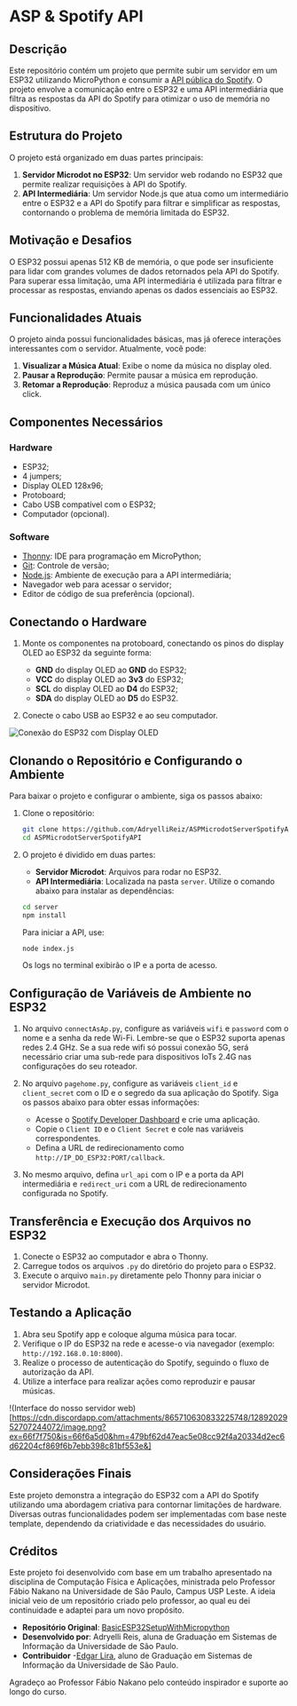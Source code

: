 # ASP & Spotify API

## Descrição

Este repositório contém um projeto que permite subir um servidor em um ESP32 utilizando MicroPython e consumir a [API pública do Spotify](https://developer.spotify.com/documentation/web-api). O projeto envolve a comunicação entre o ESP32 e uma API intermediária que filtra as respostas da API do Spotify para otimizar o uso de memória no dispositivo.

## Estrutura do Projeto

O projeto está organizado em duas partes principais:

1. **Servidor Microdot no ESP32**: Um servidor web rodando no ESP32 que permite realizar requisições à API do Spotify.
2. **API Intermediária**: Um servidor Node.js que atua como um intermediário entre o ESP32 e a API do Spotify para filtrar e simplificar as respostas, contornando o problema de memória limitada do ESP32.

## Motivação e Desafios

O ESP32 possui apenas 512 KB de memória, o que pode ser insuficiente para lidar com grandes volumes de dados retornados pela API do Spotify. Para superar essa limitação, uma API intermediária é utilizada para filtrar e processar as respostas, enviando apenas os dados essenciais ao ESP32.

## Funcionalidades Atuais

O projeto ainda possui funcionalidades básicas, mas já oferece interações interessantes com o servidor. Atualmente, você pode:

1. **Visualizar a Música Atual**: Exibe o nome da música no display oled.
2. **Pausar a Reprodução**: Permite pausar a música em reprodução.
3. **Retomar a Reprodução**: Reproduz a música pausada com um único click.

## Componentes Necessários

### Hardware
- ESP32;
- 4 jumpers;
- Display OLED 128x96;
- Protoboard;
- Cabo USB compatível com o ESP32;
- Computador (opcional).

### Software
- [Thonny](https://thonny.org/): IDE para programação em MicroPython;
- [Git](https://git-scm.com/): Controle de versão;
- [Node.js](https://nodejs.org/): Ambiente de execução para a API intermediária;
- Navegador web para acessar o servidor;
- Editor de código de sua preferência (opcional).

## Conectando o Hardware

1. Monte os componentes na protoboard, conectando os pinos do display OLED ao ESP32 da seguinte forma:
   - **GND** do display OLED ao **GND** do ESP32;
   - **VCC** do display OLED ao **3v3** do ESP32;
   - **SCL** do display OLED ao **D4** do ESP32;
   - **SDA** do display OLED ao **D5** do ESP32.
   
2. Conecte o cabo USB ao ESP32 e ao seu computador.

![Conexão do ESP32 com Display OLED](https://cdn.discordapp.com/attachments/865710630833225748/1289201837181763644/IMG_20240926_171916.jpg?ex=66f7f646&is=66f6a4c6&hm=528ca410e8138370fb7ebd1ca8f06f7a9d6fd4a0429cea752cdb7473b62f7e1c&)

## Clonando o Repositório e Configurando o Ambiente

Para baixar o projeto e configurar o ambiente, siga os passos abaixo:

1. Clone o repositório:
   ```bash
   git clone https://github.com/AdryelliReiz/ASPMicrodotServerSpotifyAPI.git
   cd ASPMicrodotServerSpotifyAPI
   ```

2. O projeto é dividido em duas partes:
   - **Servidor Microdot**: Arquivos para rodar no ESP32.
   - **API Intermediária**: Localizada na pasta `server`. Utilize o comando abaixo para instalar as dependências:
   ```bash
   cd server
   npm install
   ```
   Para iniciar a API, use:
   ```bash
   node index.js
   ```
   Os logs no terminal exibirão o IP e a porta de acesso.

## Configuração de Variáveis de Ambiente no ESP32

1. No arquivo `connectAsAp.py`, configure as variáveis `wifi` e `password` com o nome e a senha da rede Wi-Fi. Lembre-se que o ESP32 suporta apenas redes 2.4 GHz. Se a sua rede wifi só possui conexão 5G, será necessário criar uma sub-rede para dispositivos IoTs 2.4G nas configurações do seu roteador.

2. No arquivo `pagehome.py`, configure as variáveis `client_id` e `client_secret` com o ID e o segredo da sua aplicação do Spotify. Siga os passos abaixo para obter essas informações:
   - Acesse o [Spotify Developer Dashboard](https://developer.spotify.com/dashboard) e crie uma aplicação.
   - Copie o `Client ID` e o `Client Secret` e cole nas variáveis correspondentes.
   - Defina a URL de redirecionamento como `http://IP_DO_ESP32:PORT/callback`.

3. No mesmo arquivo, defina `url_api` com o IP e a porta da API intermediária e `redirect_uri` com a URL de redirecionamento configurada no Spotify.

## Transferência e Execução dos Arquivos no ESP32

1. Conecte o ESP32 ao computador e abra o Thonny.
2. Carregue todos os arquivos `.py` do diretório do projeto para o ESP32.
3. Execute o arquivo `main.py` diretamente pelo Thonny para iniciar o servidor Microdot.

## Testando a Aplicação

1. Abra seu Spotify app e coloque alguma música para tocar.
2. Verifique o IP do ESP32 na rede e acesse-o via navegador (exemplo: `http://192.168.0.10:8000`).
3. Realize o processo de autenticação do Spotify, seguindo o fluxo de autorização da API.
4. Utilize a interface para realizar ações como reproduzir e pausar músicas.

!(Interface do nosso servidor web)[https://cdn.discordapp.com/attachments/865710630833225748/1289202952707244072/image.png?ex=66f7f750&is=66f6a5d0&hm=479bf62d47eac5e08cc92f4a20334d2ec6d62204cf869f6b7ebb398c81bf553e&]

## Considerações Finais

Este projeto demonstra a integração do ESP32 com a API do Spotify utilizando uma abordagem criativa para contornar limitações de hardware. Diversas outras funcionalidades podem ser implementadas com base neste template, dependendo da criatividade e das necessidades do usuário.

## Créditos

Este projeto foi desenvolvido com base em um trabalho apresentado na disciplina de Computação Física e Aplicações, ministrada pelo Professor Fábio Nakano na Universidade de São Paulo, Campus USP Leste. A ideia inicial veio de um repositório criado pelo professor, ao qual eu dei continuidade e adaptei para um novo propósito.

- **Repositório Original**: [BasicESP32SetupWithMicropython](https://github.com/FNakano/CFA/tree/master/projetos/BasicESP32SetupWithMicropython)
- **Desenvolvido por**: Adryelli Reis, aluna de Graduação em Sistemas de Informação da Universidade de São Paulo.
- **Contribuidor** -[Edgar Lira](https://github.com/EdgarLiraa), aluno de Graduação em Sistemas de Informação da Universidade de São Paulo.

Agradeço ao Professor Fábio Nakano pelo conteúdo inspirador e suporte ao longo do curso.
